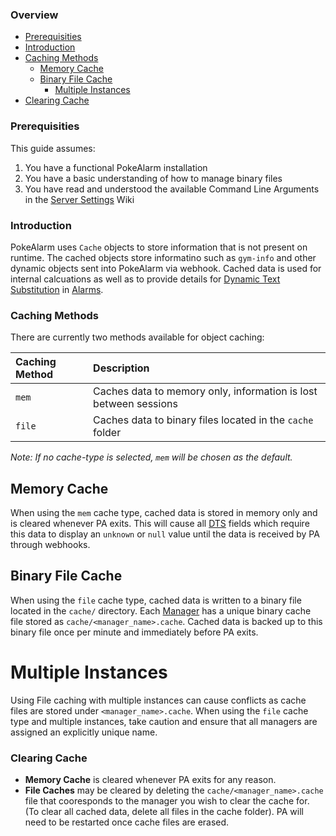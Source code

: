 ### Overview
* [Prerequisities](#prerequisities)
* [Introduction](#introduction)
* [Caching Methods](#caching-methods)
  * [Memory Cache](#memory-cache)
  * [Binary File Cache](#binary-file-cache)
    * [Multiple Instances](#multiple-instances)
* [Clearing Cache](#clearing-cache)

### Prerequisities
  
This guide assumes:

1. You have a functional PokeAlarm installation
2. You have a basic understanding of how to manage binary files
3. You have read and understood the available Command Line Arguments in the [Server Settings](server-settings) Wiki

### Introduction

PokeAlarm uses `Cache` objects to store information that is not present on runtime.  The cached objects store informatino such as `gym-info` and other dynamic objects sent into PokeAlarm via webhook.  Cached data is used for internal calcuations as well as to provide details for [Dynamic Text Substitution](dynamic-text-substitution) in [Alarms](alarms). 

### Caching Methods

There are currently two methods available for object caching:

| Caching Method          | Description                                                      |
|:------------------------|:-----------------------------------------------------------------|
| `mem`                   | Caches data to memory only, information is lost between sessions |
| `file`                  | Caches data to binary files located in the `cache` folder        |

_Note: If no cache-type is selected, `mem` will be chosen as the default._

## Memory Cache

When using the `mem` cache type, cached data is stored in memory only and is cleared whenever PA exits.  This will cause all [DTS](dynamic-text-substitution) fields which require this data to display an `unknown` or `null` value until the data is received by PA through webhooks.  

## Binary File Cache

When using the `file` cache type, cached data is written to a binary file located in the `cache/` directory.  Each [Manager](managers) has a unique binary cache file stored as `cache/<manager_name>.cache`.  Cached data is backed up to this binary file once per minute and immediately before PA exits.

# Multiple Instances

Using File caching with multiple instances can cause conflicts as cache files are stored under `<manager_name>.cache`.  When using the `file` cache type and multiple instances, take caution and ensure that all managers are assigned an explicitly unique name.

### Clearing Cache

* **Memory Cache** is cleared whenever PA exits for any reason.  
* **File Caches** may be cleared by deleting the `cache/<manager_name>.cache` file that cooresponds to the manager you wish to clear the cache for.  (To clear all cached data, delete all files in the cache folder).  PA will need to be restarted once cache files are erased. 
